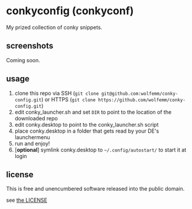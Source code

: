 # conkyconfig (conkyconf)
My prized collection of conky snippets.

## screenshots
Coming soon.

## usage
 1. clone this repo via SSH (`git clone git@github.com:wolfemm/conky-config.git`)
    or HTTPS (`git clone https://github.com/wolfemm/conky-config.git`)
 2. edit conky_launcher.sh and set `DIR` to point to the location of the downloaded repo
 3. edit conky.desktop to point to the conky_launcher.sh script
 4. place conky.desktop in a folder that gets read by your DE's launchermenu
 5. run and enjoy!
 6. [__optional__] symlink conky.desktop to `~/.config/autostart/` to start it at login

## license
This is free and unencumbered software released into the public domain.

see [the LICENSE](https://github.com/wolfemm/conky-config/blob/master/LICENSE.md)
